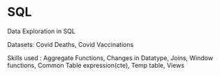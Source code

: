 # SQL

Data Exploration in SQL 

Datasets: Covid Deaths, Covid Vaccinations

Skills used : Aggregate Functions, Changes in Datatype, Joins, Window functions, Common Table expression(cte), Temp table, Views

